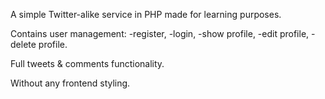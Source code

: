 A simple Twitter-alike service in PHP made for learning purposes.

Contains user management:
-register,
-login,
-show profile,
-edit profile,
-delete profile.

Full tweets & comments functionality. 

Without any frontend styling.
